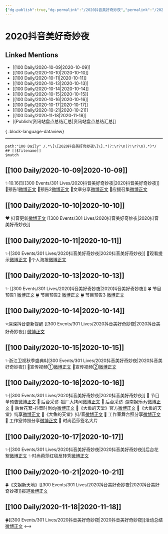 ```yaml
---
{"dg-publish":true,"dg-permalink":"/2020抖音美好奇妙夜","permalink":"/2020抖音美好奇妙夜/","created":"2023-04-08T14:54:54.000+08:00","updated":"2023-04-10T16:04:36.000+08:00"}
---
```


# 2020抖音美好奇妙夜

## Linked Mentions
- [[100 Daily/2020-10-09\|2020-10-09]]
- [[100 Daily/2020-10-10\|2020-10-10]]
- [[100 Daily/2020-10-11\|2020-10-11]]
- [[100 Daily/2020-10-13\|2020-10-13]]
- [[100 Daily/2020-10-14\|2020-10-14]]
- [[100 Daily/2020-10-15\|2020-10-15]]
- [[100 Daily/2020-10-16\|2020-10-16]]
- [[100 Daily/2020-10-17\|2020-10-17]]
- [[100 Daily/2020-10-21\|2020-10-21]]
- [[100 Daily/2020-11-18\|2020-11-18]]
- [[Publish/资讯站盘点总结汇总\|资讯站盘点总结汇总]]

{ .block-language-dataview}

---

```expander
path:"100 Daily" /.*\[\[2020抖音美好奇妙夜\]\].*(?:\r?\n(?!\r?\n).*)*/
## [[$filename]]
$match
```
## [[100 Daily/2020-10-09\|2020-10-09]]
✨10.16日[[300 Events/301 Lives/2020抖音美好奇妙夜\|2020抖音美好奇妙夜]]
🔸预告1[微博正文](https://m.weibo.cn/6466290670/4558065313782875)
🔸预告2[微博正文](https://m.weibo.cn/6466290670/4558066797777177)
🔸文章分享[微博正文](https://m.weibo.cn/6466290670/4558254418428445)
🔸应援召集[微博正文](https://m.weibo.cn/6466290670/4558240665571438)
## [[100 Daily/2020-10-10\|2020-10-10]]
❤️ 抖音更新[微博正文](https://m.weibo.cn/6466290670/4558463726256805) [[300 Events/301 Lives/2020抖音美好奇妙夜\|2020抖音美好奇妙夜]]
## [[100 Daily/2020-10-11\|2020-10-11]]
✨[[300 Events/301 Lives/2020抖音美好奇妙夜\|2020抖音美好奇妙夜]]
💫观看提示[微博正文](https://m.weibo.cn/6466290670/4558785181385980)
💫个人海报[微博正文](https://m.weibo.cn/6466290670/4558934021244744)
## [[100 Daily/2020-10-13\|2020-10-13]]
✨ [[300 Events/301 Lives/2020抖音美好奇妙夜\|2020抖音美好奇妙夜]]
🍀 节目预告1 [微博正文](https://m.weibo.cn/6466290670/4559525925621891)
🍀 节目预告2 [微博正文](https://m.weibo.cn/6466290670/4559573451800934)
🍀 节目预告3 [微博正文](https://m.weibo.cn/6466290670/4559661800097614)
## [[100 Daily/2020-10-14\|2020-10-14]]
⭐深深抖音更新提醒 [[300 Events/301 Lives/2020抖音美好奇妙夜\|2020抖音美好奇妙夜]]
[微博正文](https://m.weibo.cn/6466290670/4560061815063489)
## [[100 Daily/2020-10-15\|2020-10-15]]
✨浙江卫视秋季盛典&[[300 Events/301 Lives/2020抖音美好奇妙夜\|2020抖音美好奇妙夜]]
💫宣传视频①[微博正文](https://m.weibo.cn/6466290670/4560255985396518)
💫宣传视频②[微博正文](https://m.weibo.cn/6466290670/4560302828691669)
## [[100 Daily/2020-10-16\|2020-10-16]]
✨[[300 Events/301 Lives/2020抖音美好奇妙夜\|2020抖音美好奇妙夜]]
💫 节目单预告[微博正文](https://m.weibo.cn/6466290670/4560598652948445)
💫 后台采访-狐厂大拷问[微博正文](https://m.weibo.cn/6466290670/4560715442030378)
💫 后台采访-湖南娱乐dy[微博正文](https://m.weibo.cn/6466290670/4560755981299289)
💫 后台花絮-抖音时尚dy[微博正文](https://m.weibo.cn/6466290670/4560814663533406)
💫《大鱼的天堂》官方[微博正文](https://m.weibo.cn/6466290670/4560759445791211)
💫《大鱼的天堂》纯享[微博正文](https://m.weibo.cn/6466290670/4560767577234289)
💫《大鱼的天堂》抖/音[微博正文](https://m.weibo.cn/6466290670/4560774644636759)
💫 工作室舞台照分享[微博正文](https://m.weibo.cn/6466290670/4560773298792313)
💫 工作室帅照分享[微博正文](https://m.weibo.cn/6466290670/4560807041443189)
💫 时尚芭莎签名大片[](https://m.weibo.cn/6466290670/4560806311633566)
## [[100 Daily/2020-10-17\|2020-10-17]]
✨[[300 Events/301 Lives/2020抖音美好奇妙夜\|2020抖音美好奇妙夜]]后台花絮[微博正文](https://m.weibo.cn/6466290670/4561040664696466)
✨时尚芭莎红毯反转秀[微博正文](https://m.weibo.cn/6466290670/4561050597592943)
## [[100 Daily/2020-10-21\|2020-10-21]]
🍀《文娱新天地》[[300 Events/301 Lives/2020抖音美好奇妙夜\|2020抖音美好奇妙夜]]报道[微博正文](https://m.weibo.cn/6466290670/4562519815363141)
## [[100 Daily/2020-11-18\|2020-11-18]]
🍀[[300 Events/301 Lives/2020抖音美好奇妙夜\|2020抖音美好奇妙夜]]活动总结[微博正文](https://m.weibo.cn/6466290670/4572698283609041)
<-->